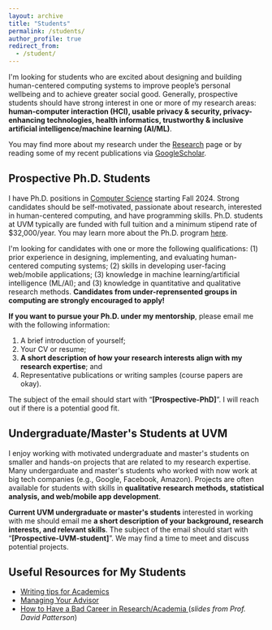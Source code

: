 ```yaml
---
layout: archive
title: "Students"
permalink: /students/
author_profile: true
redirect_from:
  - /student/
---
```


I'm looking for students who are excited about designing and building human-centered computing systems to improve people’s personal wellbeing and to achieve greater social good. Generally, prospective students should have strong interest in one or more of my research areas: **human-computer interaction (HCI), usable privacy & security, privacy-enhancing technologies, health informatics, trustworthy & inclusive artificial intelligence/machine learning (AI/ML)**. 

You may find more about my research under the [Research](/research) page or by reading some of my recent publications via <a href="https://scholar.google.com/citations?hl=en&user=XjkbPSwAAAAJ&view_op=list_works&sortby=pubdate" target="_blank"> GoogleScholar</a>.

## Prospective Ph.D. Students

I have Ph.D. positions in <a href="https://www.uvm.edu/cems/cs" target="_blank">Computer Science</a> starting Fall 2024. Strong candidates should be self-motivated, passionate about research, interested in human-centered computing, and have programming skills. Ph.D. students at UVM typically are funded with full tuition and a minimum stipend rate of $32,000/year. You may learn more about the Ph.D. program <a href="https://www.uvm.edu/cems/cs/graduate_programs/computer_science_phd" target="_blank">here</a>.

I'm looking for candidates with one or more the following qualifications: (1) prior experience in designing, implementing, and evaluating human-centered computing systems; (2) skills in developing user-facing web/mobile applications; (3) knowledge in machine learning/artificial intelligence (ML/AI); and (3) knowledge in quantitative and qualitative research methods. **Candidates from under-reprensented groups in computing are strongly encouraged to apply!**
 
**If you want to pursue your Ph.D. under my mentorship**, please email me with the following information: 
1. A brief introduction of yourself;
2. Your CV or resume; 
3. **A short description of how your research interests align with my research expertise**; and 
4. Representative publications or writing samples (course papers are okay).

The subject of the email should start with “**[Prospective-PhD]**”. I will reach out if there is a potential good fit.

## Undergraduate/Master's Students at UVM

I enjoy working with motivated undergraduate and master's students on smaller and hands-on projects that are related to my research expertise. Many undergarduate and master's students who worked with now work at big tech companies (e.g., Google, Facebook, Amazon). Projects are often available for students with skills in **qualitative research methods, statistical analysis, and web/mobile app development**.

**Current UVM undergraduate or master's students** interested in working with me should email me **a short description of your background, research interests, and relevant skills**. The subject of the email should start with “**[Prospective-UVM-student]**”. We may find a time to meet and discuss potential projects.

## Useful Resources for My Students
- <a href="https://greatresearch.org/2013/10/11/storytelling-101-writing-tips-for-academics" target="_blank"> Writing tips for Academics </a>
- <a href="https://greatresearch.org/2013/08/14/managing-your-advisor/" target="_blank"> Managing Your Advisor </a>
- <a href="https://drive.google.com/file/d/0Bzis5MXW83vCdUdXYnFIVDVOSkE/view?resourcekey=0-z3gPdGk4ptNuguAM8e8liQ" target="_blank"> How to Have a Bad Career in Research/Academia </a>  (*slides from Prof. David Patterson*)

